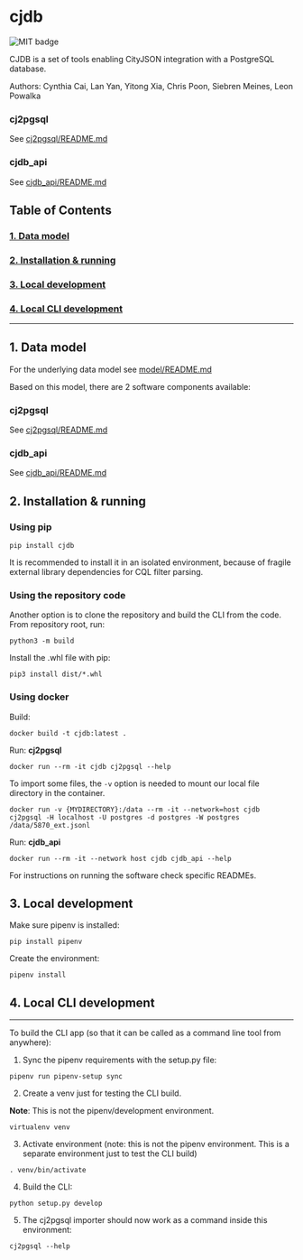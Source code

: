 # cjdb
![MIT badge](https://img.shields.io/pypi/l/cjdb)

CJDB is a set of tools enabling CityJSON integration with a PostgreSQL database.

Authors: Cynthia Cai, Lan Yan, Yitong Xia, Chris Poon, Siebren Meines, Leon Powalka

### cj2pgsql
See [cj2pgsql/README.md](cj2pgsql/README.md)
### cjdb_api
See [cjdb_api/README.md](cjdb_api/README.md)


## Table of Contents  
### [1. Data model](#model)
### [2. Installation & running](#install)
### [3. Local development](#local)
### [4. Local CLI development](#cli)
---
## 1. Data model <a name="model"></a>
For the underlying data model see [model/README.md](model/README.md)

Based on this model, there are 2 software components available:

### cj2pgsql
See [cj2pgsql/README.md](cj2pgsql/README.md)
### cjdb_api
See [cjdb_api/README.md](cjdb_api/README.md)


## 2. Installation & running <a name="install"></a>
### Using pip

```
pip install cjdb
```
It is recommended to install it in an isolated environment, because of fragile external library dependencies for CQL filter parsing.

### Using the repository code
Another option is to clone the repository and build the CLI from the code.
From repository root, run:
```
python3 -m build
```

Install the .whl file with pip:
```
pip3 install dist/*.whl
```

### Using docker
Build:
```
docker build -t cjdb:latest .
```

Run: **cj2pgsql**
```
docker run --rm -it cjdb cj2pgsql --help
```

To import some files, the `-v` option is needed to mount our local file directory in the container.
```
docker run -v {MYDIRECTORY}:/data --rm -it --network=host cjdb cj2pgsql -H localhost -U postgres -d postgres -W postgres /data/5870_ext.jsonl 
```

Run: **cjdb_api**
```
docker run --rm -it --network host cjdb cjdb_api --help
```



For instructions on running the software check specific READMEs.


## 3. Local development <a name="local"></a>
Make sure pipenv is installed:
```
pip install pipenv
```
Create the environment:
```
pipenv install
```

## 4. Local CLI development <a name="cli"></a>
---
To build the CLI app (so that it can be called as a command line tool from anywhere):


1. Sync the pipenv requirements with the setup.py file:
```
pipenv run pipenv-setup sync
```

2. Create a venv just for testing the CLI build.

**Note**: This is not the pipenv/development environment.
```
virtualenv venv
```
3. Activate environment (note: this is not the pipenv environment. This is a separate environment just to test the CLI build)
```
. venv/bin/activate

```

4. Build the CLI:
```
python setup.py develop
```

5. The cj2pgsql importer should now work as a command inside this environment:
```
cj2pgsql --help
```
